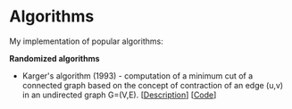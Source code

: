# Algorithms

My implementation of popular algorithms:

**Randomized algorithms**

* Karger's algorithm (1993) - computation of a minimum cut of a connected graph based on the concept of contraction of an edge (u,v) in an undirected graph G=(V,E). [[Description](https://en.wikipedia.org/wiki/Karger%27s_algorithm)] [[Code](./karger.py)]

